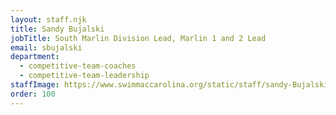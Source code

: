 ```yaml
---
layout: staff.njk
title: Sandy Bujalski
jobTitle: South Marlin Division Lead, Marlin 1 and 2 Lead
email: sbujalski
department:
  - competitive-team-coaches
  - competitive-team-leadership
staffImage: https://www.swimmaccarolina.org/static/staff/sandy-Bujalski.jpg
order: 100
---
```

